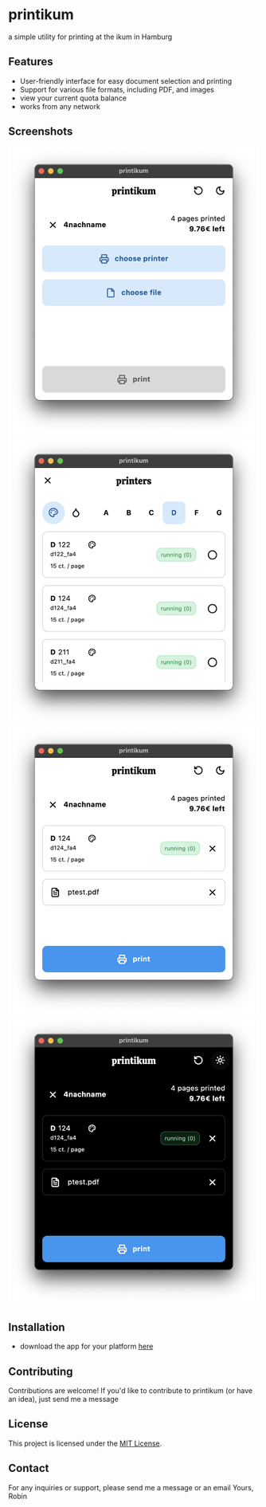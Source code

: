 # printikum

a simple utility for printing at the ikum in Hamburg

## Features
- User-friendly interface for easy document selection and printing
- Support for various file formats, including PDF, and images
- view your current quota balance
- works from any network

## Screenshots
![](./screenshot/screenshot_1.png)
![](./screenshot/screenshot_2.png)
![](./screenshot/screenshot_3.png)
![](./screenshot/screenshot_4.png)

## Installation
- download the app for your platform [here](https://apps.robbb.in/printikum) 

## Contributing
Contributions are welcome! If you'd like to contribute to printikum (or have an idea), just send me a message

## License
This project is licensed under the [MIT License](LICENSE).

## Contact
For any inquiries or support, please send me a message or an email
Yours, Robin